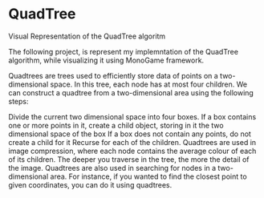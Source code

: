 # QuadTree
Visual Representation of the QuadTree algoritm

The following project, is represent my implemntation of the QuadTree algorithm, while visualizing it using MonoGame framework.

Quadtrees are trees used to efficiently store data of points on a two-dimensional space. In this tree, each node has at most four children.
We can construct a quadtree from a two-dimensional area using the following steps:

Divide the current two dimensional space into four boxes.
If a box contains one or more points in it, create a child object, storing in it the two dimensional space of the box
If a box does not contain any points, do not create a child for it
Recurse for each of the children.
Quadtrees are used in image compression, where each node contains the average colour of each of its children. The deeper you traverse in the tree, the more the detail of the image.
Quadtrees are also used in searching for nodes in a two-dimensional area. For instance, if you wanted to find the closest point to given coordinates, you can do it using quadtrees.
